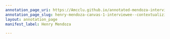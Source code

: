 ```yaml
---
annotation_page_uri: https://Amcclu.github.io/annotated-mendoza-interview/annotations/henry-mendoza-canvas-1-interviewee--contextualizing--gesturing--consideration.json
annotation_page_slug: henry-mendoza-canvas-1-interviewee--contextualizing--gesturing--consideration
layout: annotation_page
manifest_label: Henry Mendoza

---
```

